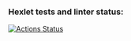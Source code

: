 ### Hexlet tests and linter status:
[![Actions Status](https://github.com/TalgatToreniyazov/java-project-61/actions/workflows/hexlet-check.yml/badge.svg)](https://github.com/TalgatToreniyazov/java-project-61/actions)
